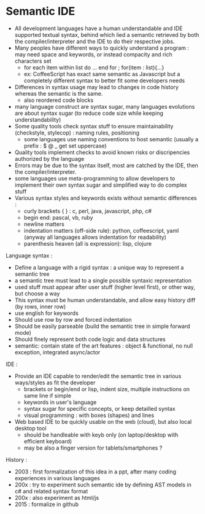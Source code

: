 # Semantic IDE

* All development languages have a human understandable and IDE supported textual syntax, behind which lied a semantic 
retrieved by both the compiler/interpreter and the IDE to do their respective jobs.
* Many peoples have different ways to quickly understand a program : may need space and keywords, or instead compacity and rich characters set
  * for each item within list do ... end for ; for(item : list){...}
  * ex: CoffeeScript has exact same semantic as Javascript but a completely different syntax to better fit some developers needs
* Differences in syntax usage may lead to changes in code history whereas the semantic is the same.
  * also reordered code blocks
* many language construct are syntax sugar, many languages evolutions are about syntax sugar (to reduce code size while keeping understandability)
* Some quality tools check syntax stuff to ensure maintainability (checkstyle, stylecop) : naming rules, positioning
  * some languages use naming conventions to host semantic (usually a prefix : $ @ _ get set uppercase)
* Quality tools implement checks to avoid known risks or discripencies authorized by the language
* Errors may be due to the syntax itself, most are catched by the IDE, then the compiler/interpreter.
* some languages use meta-programming to allow developers to implement their own syntax sugar and simplified way to do complex stuff
* Various syntax styles and keywords exists without semantic differences : 
  * curly brackets { } : c, perl, java, javascript, php, c#
  * begin end: pascal, vb, ruby
  * newline matters
  * indentation matters (off-side rule): python, coffeescript, yaml (anyway all languages allows indentation for readability)
  * parenthesis heaven (all is expression): lisp, clojure

Language syntax :
* Define a language with a rigid syntax : a unique way to represent a semantic tree
 * a semantic tree must lead to a single possible syntaxic representation
 * used stuff must appear after user stuff (higher level first), or other way, but choose a way
* This syntax must be human understandable, and allow easy history diff (by rows, inner row)
* use english for keywords
* Should use row by row and forced indentation
* Should be easily parseable (build the semantic tree in simple forward mode)
* Should finely represent both code logic and data structures
* semantic: contain state of the art features : object & functional, no null exception, integrated async/actor

IDE :
* Provide an IDE capable to render/edit the semantic tree in various ways/styles as fit the developer
  * brackets or begin/end or lisp, indent size, multiple instructions on same line if simple
  * keywords in user's language
  * syntax sugar for specific concepts, or keep detailled syntax
  * visual programming : with boxes (shapes) and lines
* Web based IDE to be quickly usable on the web (cloud), but also local desktop tool
  * should be handleable with keyb only (on laptop/desktop with efficient keyboard)
  * may be also a finger version for tablets/smartphones ?

History :
* 2003 : first formalization of this idea in a ppt, after many coding experiences in various languages
* 200x : try to experiment such semantic ide by defining AST models in c# and related syntax format
* 200x : also experiment as html/js
* 2015 : formalize in github

